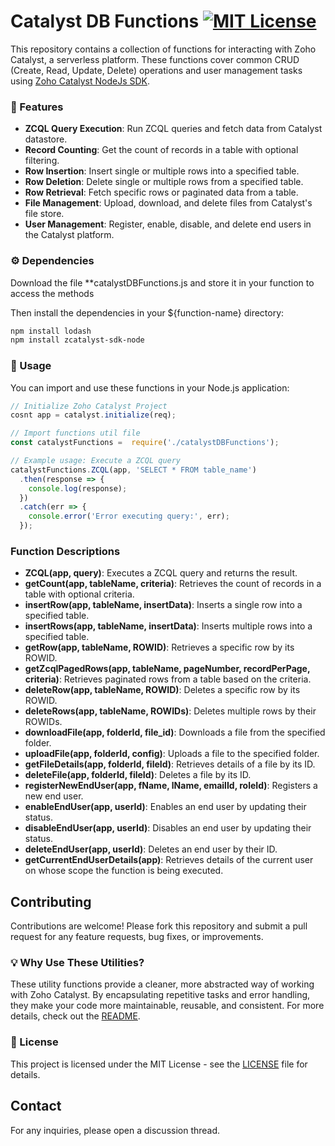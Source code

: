 

# Catalyst DB Functions [![MIT License](https://img.shields.io/badge/License-MIT-green.svg)](https://choosealicense.com/licenses/mit/)

This repository contains a collection of functions for interacting with Zoho Catalyst, a serverless platform. These functions cover common CRUD (Create, Read, Update, Delete) operations and user management tasks using [Zoho Catalyst NodeJs SDK](https://docs.catalyst.zoho.com/en/sdk/nodejs/v2/overview/).

### 🚀 Features

- **ZCQL Query Execution**: Run ZCQL queries and fetch data from Catalyst datastore.
- **Record Counting**: Get the count of records in a table with optional filtering.
- **Row Insertion**: Insert single or multiple rows into a specified table.
- **Row Deletion**: Delete single or multiple rows from a specified table.
- **Row Retrieval**: Fetch specific rows or paginated data from a table.
- **File Management**: Upload, download, and delete files from Catalyst's file store.
- **User Management**: Register, enable, disable, and delete end users in the Catalyst platform.

### ⚙️ Dependencies

Download the file **catalystDBFunctions.js and store it in your function to access the methods

Then install the dependencies in your ${function-name} directory:

```bash
npm install lodash
npm install zcatalyst-sdk-node
```

### 📝 Usage

You can import and use these functions in your Node.js application:
```javascript
// Initialize Zoho Catalyst Project
cosnt app = catalyst.initialize(req);
```
```javascript
// Import functions util file
const catalystFunctions =  require('./catalystDBFunctions');
```

```javascript
// Example usage: Execute a ZCQL query
catalystFunctions.ZCQL(app, 'SELECT * FROM table_name')
  .then(response => {
    console.log(response);
  })
  .catch(err => {
    console.error('Error executing query:', err);
  });
```

### Function Descriptions

- **ZCQL(app, query)**: Executes a ZCQL query and returns the result.
- **getCount(app, tableName, criteria)**: Retrieves the count of records in a table with optional criteria.
- **insertRow(app, tableName, insertData)**: Inserts a single row into a specified table.
- **insertRows(app, tableName, insertData)**: Inserts multiple rows into a specified table.
- **getRow(app, tableName, ROWID)**: Retrieves a specific row by its ROWID.
- **getZcqlPagedRows(app, tableName, pageNumber, recordPerPage, criteria)**: Retrieves paginated rows from a table based on the criteria.
- **deleteRow(app, tableName, ROWID)**: Deletes a specific row by its ROWID.
- **deleteRows(app, tableName, ROWIDs)**: Deletes multiple rows by their ROWIDs.
- **downloadFile(app, folderId, file_id)**: Downloads a file from the specified folder.
- **uploadFile(app, folderId, config)**: Uploads a file to the specified folder.
- **getFileDetails(app, folderId, fileId)**: Retrieves details of a file by its ID.
- **deleteFile(app, folderId, fileId)**: Deletes a file by its ID.
- **registerNewEndUser(app, fName, lName, emailId, roleId)**: Registers a new end user.
- **enableEndUser(app, userId)**: Enables an end user by updating their status.
- **disableEndUser(app, userId)**: Disables an end user by updating their status.
- **deleteEndUser(app, userId)**: Deletes an end user by their ID.
- **getCurrentEndUserDetails(app)**: Retrieves details of the current user on whose scope the function is being executed.

## Contributing

Contributions are welcome! Please fork this repository and submit a pull request for any feature requests, bug fixes, or improvements.

### 💡 Why Use These Utilities?
These utility functions provide a cleaner, more abstracted way of working with Zoho Catalyst. By encapsulating repetitive tasks and error handling, they make your code more maintainable, reusable, and consistent. For more details, check out the [README](https://github.com/yourusername/catalyst-db-functions/blob/main/README.md).

### 📄 License

This project is licensed under the MIT License - see the [LICENSE](LICENSE) file for details.

## Contact

For any inquiries, please open a discussion thread.

